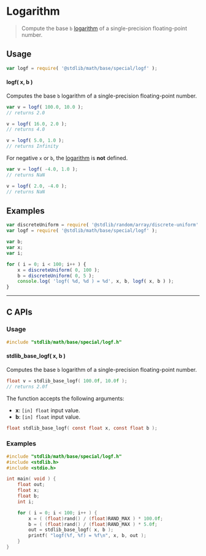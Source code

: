 <!--

@license Apache-2.0

Copyright (c) 2024 The Stdlib Authors.

Licensed under the Apache License, Version 2.0 (the "License");
you may not use this file except in compliance with the License.
You may obtain a copy of the License at

   http://www.apache.org/licenses/LICENSE-2.0

Unless required by applicable law or agreed to in writing, software
distributed under the License is distributed on an "AS IS" BASIS,
WITHOUT WARRANTIES OR CONDITIONS OF ANY KIND, either express or implied.
See the License for the specific language governing permissions and
limitations under the License.

-->

# Logarithm

> Compute the base `b` [logarithm][logarithm] of a single-precision floating-point number.

<section class="usage">

## Usage

```javascript
var logf = require( '@stdlib/math/base/special/logf' );
```

#### logf( x, b )

Computes the base `b` logarithm of a single-precision floating-point number.

```javascript
var v = logf( 100.0, 10.0 );
// returns 2.0

v = logf( 16.0, 2.0 );
// returns 4.0

v = logf( 5.0, 1.0 );
// returns Infinity
```

For negative `x` or `b`, the [logarithm][logarithm] is **not** defined.

```javascript
var v = logf( -4.0, 1.0 );
// returns NaN

v = logf( 2.0, -4.0 );
// returns NaN
```

</section>

<!-- /.usage -->

<section class="examples">

## Examples

<!-- eslint no-undef: "error" -->

```javascript
var discreteUniform = require( '@stdlib/random/array/discrete-uniform' );
var logf = require( '@stdlib/math/base/special/logf' );

var b;
var x;
var i;

for ( i = 0; i < 100; i++ ) {
    x = discreteUniform( 0, 100 );
    b = discreteUniform( 0, 5 );
    console.log( 'logf( %d, %d ) = %d', x, b, logf( x, b ) );
}
```

</section>

<!-- /.examples -->

<!-- C interface documentation. -->

* * *

<section class="c">

## C APIs

<!-- Section to include introductory text. Make sure to keep an empty line after the intro `section` element and another before the `/section` close. -->

<section class="intro">

</section>

<!-- /.intro -->

<!-- C usage documentation. -->

<section class="usage">

### Usage

```c
#include "stdlib/math/base/special/logf.h"
```

#### stdlib_base_logf( x, b )

Computes the base `b` logarithm of a single-precision floating-point number.

```c
float v = stdlib_base_logf( 100.0f, 10.0f );
// returns 2.0f
```

The function accepts the following arguments:

-   **x**: `[in] float` input value.
-   **b**: `[in] float` input value.

```c
float stdlib_base_logf( const float x, const float b );
```

</section>

<!-- /.usage -->

<!-- C API usage notes. Make sure to keep an empty line after the `section` element and another before the `/section` close. -->

<section class="notes">

</section>

<!-- /.notes -->

<!-- C API usage examples. -->

<section class="examples">

### Examples

```c
#include "stdlib/math/base/special/logf.h"
#include <stdlib.h>
#include <stdio.h>

int main( void ) {
    float out;
    float x;
    float b;
    int i;

    for ( i = 0; i < 100; i++ ) {
        x = ( (float)rand() / (float)RAND_MAX ) * 100.0f;
        b = ( (float)rand() / (float)RAND_MAX ) * 5.0f;
        out = stdlib_base_logf( x, b );
        printf( "logf(%f, %f) = %f\n", x, b, out );
    }
}
```

</section>

<!-- /.examples -->

</section>

<!-- /.c -->

<!-- Section for related `stdlib` packages. Do not manually edit this section, as it is automatically populated. -->

<section class="related">

</section>

<!-- /.related -->

<!-- Section for all links. Make sure to keep an empty line after the `section` element and another before the `/section` close. -->

<section class="links">

[logarithm]: https://en.wikipedia.org/wiki/Logarithm

<!-- <related-links> -->

<!-- </related-links> -->

</section>

<!-- /.links -->
